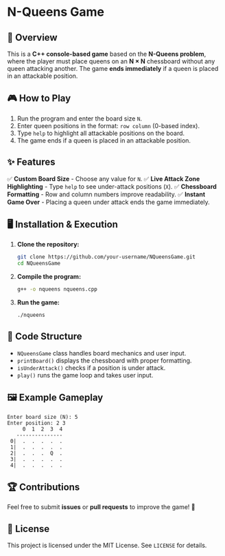 # N-Queens Game

## 📌 Overview
This is a **C++ console-based game** based on the **N-Queens problem**, where the player must place queens on an **N × N** chessboard without any queen attacking another. The game **ends immediately** if a queen is placed in an attackable position.

## 🎮 How to Play
1. Run the program and enter the board size `N`.
2. Enter queen positions in the format: `row column` (0-based index).
3. Type `help` to highlight all attackable positions on the board.
4. The game ends if a queen is placed in an attackable position.

## ✨ Features
✅ **Custom Board Size** - Choose any value for `N`.
✅ **Live Attack Zone Highlighting** - Type `help` to see under-attack positions (`X`).
✅ **Chessboard Formatting** - Row and column numbers improve readability.
✅ **Instant Game Over** - Placing a queen under attack ends the game immediately.

## 🖥️ Installation & Execution
1. **Clone the repository:**
   ```sh
   git clone https://github.com/your-username/NQueensGame.git
   cd NQueensGame
   ```
2. **Compile the program:**
   ```sh
   g++ -o nqueens nqueens.cpp
   ```
3. **Run the game:**
   ```sh
   ./nqueens
   ```

## 📜 Code Structure
- `NQueensGame` class handles board mechanics and user input.
- `printBoard()` displays the chessboard with proper formatting.
- `isUnderAttack()` checks if a position is under attack.
- `play()` runs the game loop and takes user input.

## 🖼️ Example Gameplay
```
Enter board size (N): 5
Enter position: 2 3
     0  1  2  3  4
   ---------------
 0|  .  .  .  .  .
 1|  .  .  .  .  .
 2|  .  .  .  Q  .
 3|  .  .  .  .  .
 4|  .  .  .  .  .
```

## 🏆 Contributions
Feel free to submit **issues** or **pull requests** to improve the game! 🚀

## 📜 License
This project is licensed under the MIT License. See `LICENSE` for details.

